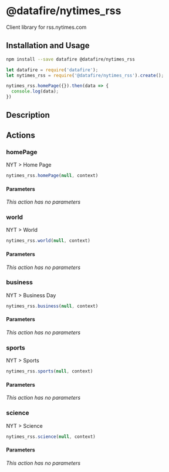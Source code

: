 # @datafire/nytimes_rss

Client library for rss.nytimes.com

## Installation and Usage
```bash
npm install --save datafire @datafire/nytimes_rss
```

```js
let datafire = require('datafire');
let nytimes_rss = require('@datafire/nytimes_rss').create();

nytimes_rss.homePage({}).then(data => {
  console.log(data);
})
```

## Description


## Actions
### homePage
NYT > Home Page


```js
nytimes_rss.homePage(null, context)
```

#### Parameters
*This action has no parameters*

### world
NYT > World


```js
nytimes_rss.world(null, context)
```

#### Parameters
*This action has no parameters*

### business
NYT > Business Day


```js
nytimes_rss.business(null, context)
```

#### Parameters
*This action has no parameters*

### sports
NYT > Sports


```js
nytimes_rss.sports(null, context)
```

#### Parameters
*This action has no parameters*

### science
NYT > Science


```js
nytimes_rss.science(null, context)
```

#### Parameters
*This action has no parameters*


